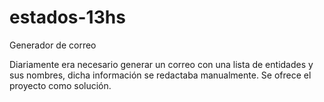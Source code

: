 # estados-13hs
Generador de correo

Diariamente era necesario generar un correo con una lista de entidades y sus nombres, dicha información se redactaba manualmente.
Se ofrece el proyecto como solución.
